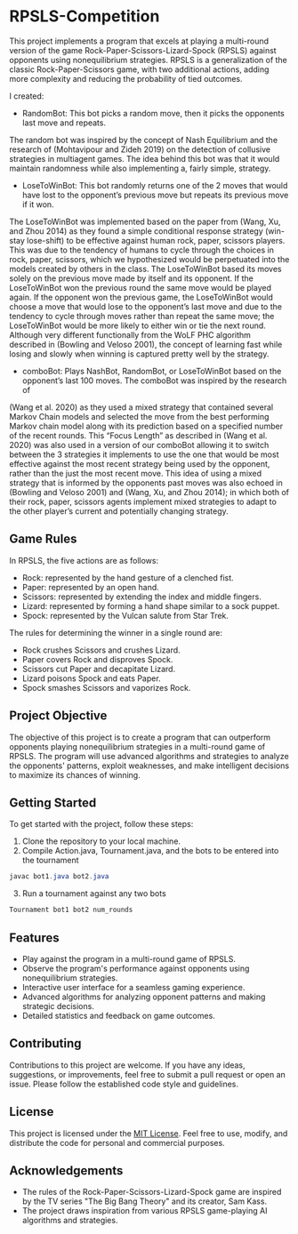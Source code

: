 # RPSLS-Competition

This project implements a program that excels at playing a multi-round version of the game Rock-Paper-Scissors-Lizard-Spock (RPSLS) against opponents using nonequilibrium strategies. RPSLS is a generalization of the classic Rock-Paper-Scissors game, with two additional actions, adding more complexity and reducing the probability of tied outcomes.

I created:
- RandomBot: This bot picks a random move, then it picks
the opponents last move and repeats.

The random bot was inspired by the concept of Nash
Equilibrium and the research of (Mohtavipour and Zideh
2019) on the detection of collusive strategies in multiagent
games. The idea behind this bot was that it would maintain
randomness while also implementing a, fairly simple, strategy.

- LoseToWinBot: This bot randomly returns one of the 2
moves that would have lost to the opponent’s previous
move but repeats its previous move if it won.

The LoseToWinBot was implemented based on the paper
from (Wang, Xu, and Zhou 2014) as they found a simple
conditional response strategy (win-stay lose-shift) to be effective against human rock, paper, scissors players. This was
due to the tendency of humans to cycle through the choices
in rock, paper, scissors, which we hypothesized would be
perpetuated into the models created by others in the class.
The LoseToWinBot based its moves solely on the previous
move made by itself and its opponent. If the LoseToWinBot won the previous round the same move would be played
again. If the opponent won the previous game, the LoseToWinBot would choose a move that would lose to the opponent’s last move and due to the tendency to cycle through
moves rather than repeat the same move; the LoseToWinBot would be more likely to either win or tie the next round.
Although very different functionally from the WoLF PHC
algorithm described in (Bowling and Veloso 2001), the concept of learning fast while losing and slowly when winning
is captured pretty well by the strategy.

- comboBot: Plays NashBot, RandomBot, or LoseToWinBot based on the opponent’s last 100 moves.
The comboBot was inspired by the research of

(Wang et al. 2020) as they used a mixed strategy that contained several Markov Chain models and selected the move
from the best performing Markov chain model along with its
prediction based on a specified number of the recent rounds.
This “Focus Length” as described in (Wang et al. 2020) was
also used in a version of our comboBot allowing it to switch
between the 3 strategies it implements to use the one that
would be most effective against the most recent strategy being used by the opponent, rather than the just the most recent
move. This idea of using a mixed strategy that is informed
by the opponents past moves was also echoed in (Bowling
and Veloso 2001) and (Wang, Xu, and Zhou 2014); in which
both of their rock, paper, scissors agents implement mixed
strategies to adapt to the other player’s current and potentially changing strategy.


## Game Rules

In RPSLS, the five actions are as follows:
- Rock: represented by the hand gesture of a clenched fist.
- Paper: represented by an open hand.
- Scissors: represented by extending the index and middle fingers.
- Lizard: represented by forming a hand shape similar to a sock puppet.
- Spock: represented by the Vulcan salute from Star Trek.

The rules for determining the winner in a single round are:
- Rock crushes Scissors and crushes Lizard.
- Paper covers Rock and disproves Spock.
- Scissors cut Paper and decapitate Lizard.
- Lizard poisons Spock and eats Paper.
- Spock smashes Scissors and vaporizes Rock.

## Project Objective

The objective of this project is to create a program that can outperform opponents playing nonequilibrium strategies in a multi-round game of RPSLS. The program will use advanced algorithms and strategies to analyze the opponents' patterns, exploit weaknesses, and make intelligent decisions to maximize its chances of winning.

## Getting Started

To get started with the project, follow these steps:

1. Clone the repository to your local machine.
2. Compile Action.java, Tournament.java, and the bots to be entered into the tournament

```java
javac bot1.java bot2.java 
```

3. Run a tournament against any two bots 
```java
Tournament bot1 bot2 num_rounds
```

## Features

- Play against the program in a multi-round game of RPSLS.
- Observe the program's performance against opponents using nonequilibrium strategies.
- Interactive user interface for a seamless gaming experience.
- Advanced algorithms for analyzing opponent patterns and making strategic decisions.
- Detailed statistics and feedback on game outcomes.

## Contributing

Contributions to this project are welcome. If you have any ideas, suggestions, or improvements, feel free to submit a pull request or open an issue. Please follow the established code style and guidelines.

## License

This project is licensed under the [MIT License](LICENSE). Feel free to use, modify, and distribute the code for personal and commercial purposes.

## Acknowledgements

- The rules of the Rock-Paper-Scissors-Lizard-Spock game are inspired by the TV series "The Big Bang Theory" and its creator, Sam Kass.
- The project draws inspiration from various RPSLS game-playing AI algorithms and strategies.

